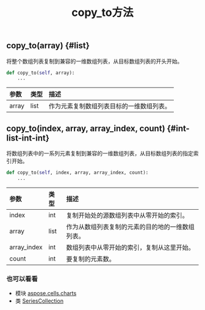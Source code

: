 ﻿---
title: copy_to方法
second_title: Aspose.Cells for Python via .NET API 参考文献
description:
type: docs
weight: 60
url: /zh/python-net/aspose.cells.charts/seriescollection/copy_to/
is_root: false
---
##  copy_to(array) {#list}
将整个数组列表复制到兼容的一维数组列表，从目标数组列表的开头开始。



```python
def copy_to(self, array):
    ...
```


|参数|类型|描述|
| :- | :- | :- |
| array | list |作为元素复制数组列表目标的一维数组列表。|


##  copy_to(index, array, array_index, count) {#int-list-int-int}
将数组列表中的一系列元素复制到兼容的一维数组列表，从目标数组列表的指定索引开始。



```python
def copy_to(self, index, array, array_index, count):
    ...
```


|参数|类型|描述|
| :- | :- | :- |
| index | int |复制开始处的源数组列表中从零开始的索引。|
| array | list |作为从数组列表复制的元素的目的地的一维数组列表。|
| array_index | int |数组列表中从零开始的索引，复制从这里开始。|
| count | int |要复制的元素数。|



### 也可以看看
* 模块 [aspose.cells.charts](../../)
* 类 [SeriesCollection](/cells/zh/python-net/aspose.cells.charts/seriescollection)
